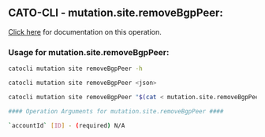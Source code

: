 
## CATO-CLI - mutation.site.removeBgpPeer:
[Click here](https://api.catonetworks.com/documentation/#mutation-mutation.site.removeBgpPeer) for documentation on this operation.

### Usage for mutation.site.removeBgpPeer:

```bash
catocli mutation site removeBgpPeer -h

catocli mutation site removeBgpPeer <json>

catocli mutation site removeBgpPeer "$(cat < mutation.site.removeBgpPeer.json)"

#### Operation Arguments for mutation.site.removeBgpPeer ####

`accountId` [ID] - (required) N/A    
